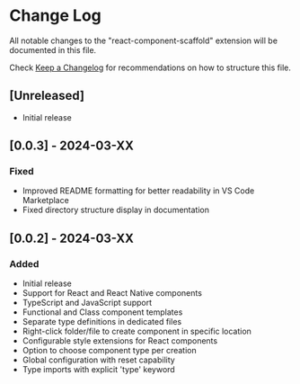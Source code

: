 # Change Log

All notable changes to the "react-component-scaffold" extension will be documented in this file.

Check [Keep a Changelog](http://keepachangelog.com/) for recommendations on how to structure this file.

## [Unreleased]

- Initial release

## [0.0.3] - 2024-03-XX

### Fixed
- Improved README formatting for better readability in VS Code Marketplace
- Fixed directory structure display in documentation

## [0.0.2] - 2024-03-XX

### Added

- Initial release
- Support for React and React Native components
- TypeScript and JavaScript support
- Functional and Class component templates
- Separate type definitions in dedicated files
- Right-click folder/file to create component in specific location
- Configurable style extensions for React components
- Option to choose component type per creation
- Global configuration with reset capability
- Type imports with explicit 'type' keyword
